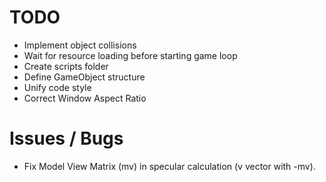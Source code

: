 # TODO
- Implement object collisions
- Wait for resource loading before starting game loop
- Create scripts folder
- Define GameObject structure
- Unify code style
- Correct Window Aspect Ratio

# Issues / Bugs
- Fix Model View Matrix (mv) in specular calculation (v vector with -mv).